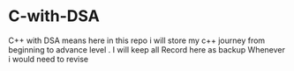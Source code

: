 # C-with-DSA
C++ with DSA means here in this repo i will store my c++ journey from beginning to advance  level . I will keep all Record here as backup Whenever i would need to revise 
